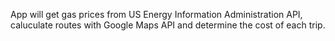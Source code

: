 App will get gas prices from US Energy Information Administration API, caluculate routes with Google Maps API and determine the cost of each trip.
